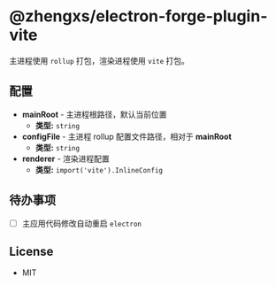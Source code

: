 # @zhengxs/electron-forge-plugin-vite

主进程使用 `rollup` 打包，渲染进程使用 `vite` 打包。

## 配置

- **mainRoot** - 主进程根路径，默认当前位置
  - **类型:** `string`
- **configFile** - 主进程 rollup 配置文件路径，相对于 **mainRoot**
  - **类型:** `string`
- **renderer** - 渲染进程配置
  - **类型:** `import('vite').InlineConfig`

## 待办事项

- [ ] 主应用代码修改自动重启 `electron`

## License

- MIT
